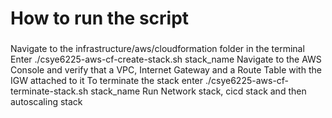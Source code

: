 # How to run the script
###
Navigate to the infrastructure/aws/cloudformation folder in the terminal
Enter ./csye6225-aws-cf-create-stack.sh stack_name
Navigate to the AWS Console and verify that a VPC, Internet Gateway and a Route Table with the IGW attached to it
To terminate the stack enter ./csye6225-aws-cf-terminate-stack.sh stack_name
Run Network stack, cicd stack and then autoscaling stack
